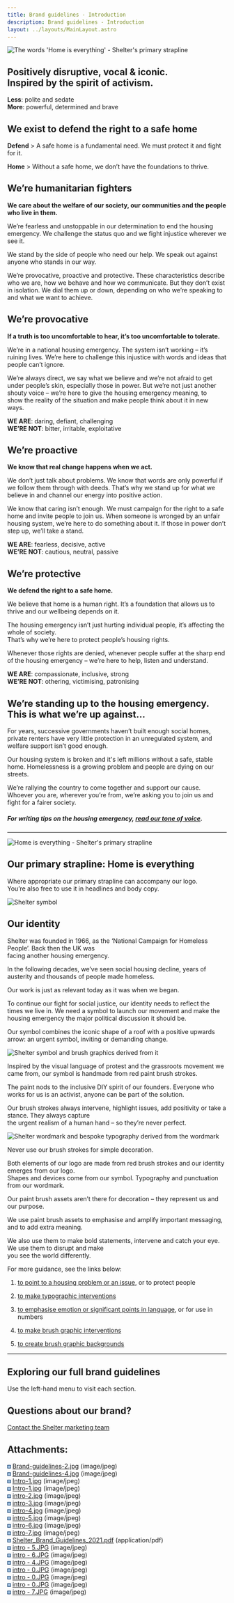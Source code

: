 ```yaml
---
title: Brand guidelines - Introduction
description: Brand guidelines - Introduction
layout: ../layouts/MainLayout.astro
---
```


![The words 'Home is everything' - Shelter's primary strapline](attachments/767852667/852623564.jpg?width=680)

Positively disruptive, vocal & iconic.  
Inspired by the spirit of activism.
----------------------------------------------------------------------------

**Less**: polite and sedate  
**More**: powerful, determined and brave

We exist to **defend** the right to a safe **home**
---------------------------------------------------

**Defend** > A safe home is a fundamental need. We must protect it and fight for it.

**Home** \> Without a safe home, we don’t have the foundations to thrive.

We’re humanitarian fighters
---------------------------

**We care about the welfare of our society, our communities and the people who live in them.**

We’re fearless and unstoppable in our determination to end the housing emergency. We challenge the status quo and we fight injustice wherever we see it.

We stand by the side of people who need our help. We speak out against anyone who stands in our way.

We’re provocative, proactive and protective. These characteristics describe who we are, how we behave and how we communicate. But they don’t exist in isolation. We dial them up or down, depending on who we’re speaking to and what we want to achieve.

We’re provocative
-----------------

**If a truth is too uncomfortable to hear, it’s too uncomfortable to tolerate.**

We’re in a national housing emergency. The system isn’t working – it’s ruining lives. We’re here to challenge this injustice with words and ideas that people can’t ignore.

We’re always direct, we say what we believe and we’re not afraid to get under people’s skin, especially those in power. But we’re not just another shouty voice – we’re here to give the housing emergency meaning, to  
show the reality of the situation and make people think about it in new ways.

**WE ARE**: daring, defiant, challenging  
**WE’RE NOT**: bitter, irritable, exploitative

We’re proactive
---------------

**We know that real change happens when we act.**

We don’t just talk about problems. We know that words are only powerful if we follow them through with deeds. That’s why we stand up for what we believe in and channel our energy into positive action.

We know that caring isn’t enough. We must campaign for the right to a safe home and invite people to join us. When someone is wronged by an unfair housing system, we’re here to do something about it. If those in power don’t step up, we’ll take a stand.

**WE ARE**: fearless, decisive, active  
**WE’RE NOT**: cautious, neutral, passive

We’re protective
----------------

**We defend the right to a safe home.**

We believe that home is a human right. It’s a foundation that allows us to thrive and our wellbeing depends on it.

The housing emergency isn’t just hurting individual people, it’s affecting the whole of society.  
That’s why we’re here to protect people’s housing rights.

Whenever those rights are denied, whenever people suffer at the sharp end of the housing emergency – we’re here to help, listen and understand.

**WE ARE**: compassionate, inclusive, strong  
**WE’RE NOT**: othering, victimising, patronising

We’re standing up to the housing emergency.  
This is what we’re up against…
----------------------------------------------------------------------------

For years, successive governments haven’t built enough social homes, private renters have very little protection in an unregulated system, and welfare support isn’t good enough.

Our housing system is broken and it's left millions without a safe, stable home. Homelessness is a growing problem and people are dying on our streets.

We’re rallying the country to come together and support our cause. Whoever you are, wherever you’re from, we’re asking you to join us and fight for a fairer society.

##### For writing tips on the housing emergency, [read our tone of voice](https://shelteruk.atlassian.net/wiki/spaces/ETS/pages/767754297).

* * *

![Home is everything - Shelter's primary strapline](attachments/767852667/852689052.jpg)

Our primary strapline: Home is everything
-----------------------------------------

Where appropriate our primary strapline can accompany our logo.  
You’re also free to use it in headlines and body copy.

![Shelter symbol](attachments/767852667/852590714.jpg)

Our identity
------------

Shelter was founded in 1966, as the ‘National Campaign for Homeless People’. Back then the UK was  
facing another housing emergency.

In the following decades, we’ve seen social housing decline, years of austerity and thousands of people made homeless.

Our work is just as relevant today as it was when we began.

To continue our fight for social justice, our identity needs to reflect the times we live in. We need a symbol to launch our movement and make the housing emergency the major political discussion it should be.

Our symbol combines the iconic shape of a roof with a positive upwards arrow: an urgent symbol, inviting or demanding change.

![Shelter symbol and brush graphics derived from it](attachments/767852667/852623552.jpg)

Inspired by the visual language of protest and the grassroots movement we came from, our symbol is handmade from red paint brush strokes.

The paint nods to the inclusive DIY spirit of our founders. Everyone who works for us is an activist, anyone can be part of the solution.

Our brush strokes always intervene, highlight issues, add positivity or take a stance. They always capture  
the urgent realism of a human hand – so they’re never perfect.

![Shelter wordmark and bespoke typography derived from the wordmark](attachments/767852667/852623558.jpg)

Never use our brush strokes for simple decoration.

Both elements of our logo are made from red brush strokes and our identity emerges from our logo.  
Shapes and devices come from our symbol. Typography and punctuation from our wordmark.

Our paint brush assets aren’t there for decoration – they represent us and our purpose.

We use paint brush assets to emphasise and amplify important messaging, and to add extra meaning.

We also use them to make bold statements, intervene and catch your eye. We use them to disrupt and make  
you see the world differently.

For more guidance, see the links below:

1.  [to point to a housing problem or an issue](https://design.shelter.org.uk/digital-framework/Logo.851771512.html#Logo-Roleofthesymbol), or to protect people
    
2.  [to make typographic interventions](https://design.shelter.org.uk/digital-framework/Typography.850395821.html#Typography-Typographicinterventions:withcharacters)
    
3.  [to emphasise emotion or significant points in language](https://design.shelter.org.uk/digital-framework/Typography.850395821.html#Typography-ShelterActivist:Statementsandnumbers), or for use in numbers
    
4.  [to make brush graphic interventions](https://design.shelter.org.uk/digital-framework/Brush-graphics.851771393.html#Brushgraphics-Brushinterventions:withtype)
    
5.  [to create brush graphic backgrounds](https://design.shelter.org.uk/digital-framework/Brush-graphics.851771393.html#Brushgraphics-Backgrounds)
    

* * *

Exploring our full brand guidelines
-----------------------------------

Use the left-hand menu to visit each section.

Questions about our brand?
--------------------------

[Contact the Shelter marketing team](https://england.shelter.org.uk/contact_our_brand_team)

Attachments:
------------

![](images/icons/bullet_blue.gif) [Brand-guidelines-2.jpg](attachments/767852667/767721602.jpg) (image/jpeg)  
![](images/icons/bullet_blue.gif) [Brand-guidelines-4.jpg](attachments/767852667/760676723.jpg) (image/jpeg)  
![](images/icons/bullet_blue.gif) [Intro-1.jpg](attachments/767852667/781615160.jpg) (image/jpeg)  
![](images/icons/bullet_blue.gif) [Intro-1.jpg](attachments/767852667/780566632.jpg) (image/jpeg)  
![](images/icons/bullet_blue.gif) [intro-2.jpg](attachments/767852667/781647916.jpg) (image/jpeg)  
![](images/icons/bullet_blue.gif) [intro-3.jpg](attachments/767852667/780566640.jpg) (image/jpeg)  
![](images/icons/bullet_blue.gif) [intro-4.jpg](attachments/767852667/781615175.jpg) (image/jpeg)  
![](images/icons/bullet_blue.gif) [intro-5.jpg](attachments/767852667/781615197.jpg) (image/jpeg)  
![](images/icons/bullet_blue.gif) [intro-6.jpg](attachments/767852667/781647924.jpg) (image/jpeg)  
![](images/icons/bullet_blue.gif) [intro-7.jpg](attachments/767852667/781615203.jpg) (image/jpeg)  
![](images/icons/bullet_blue.gif) [Shelter\_Brand\_Guidelines\_2021.pdf](attachments/767852667/852689026.pdf) (application/pdf)  
![](images/icons/bullet_blue.gif) [intro - 5.JPG](attachments/767852667/852623552.jpg) (image/jpeg)  
![](images/icons/bullet_blue.gif) [intro - 6.JPG](attachments/767852667/852623558.jpg) (image/jpeg)  
![](images/icons/bullet_blue.gif) [intro - 4.JPG](attachments/767852667/852590714.jpg) (image/jpeg)  
![](images/icons/bullet_blue.gif) [intro - 0.JPG](attachments/767852667/851936018.jpg) (image/jpeg)  
![](images/icons/bullet_blue.gif) [intro - 0.JPG](attachments/767852667/852590720.jpg) (image/jpeg)  
![](images/icons/bullet_blue.gif) [intro - 0.JPG](attachments/767852667/852623564.jpg) (image/jpeg)  
![](images/icons/bullet_blue.gif) [intro - 7.JPG](attachments/767852667/852689052.jpg) (image/jpeg)
